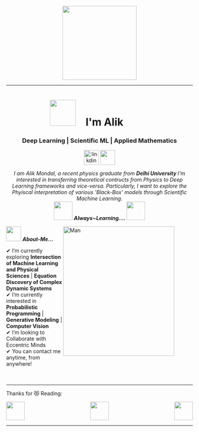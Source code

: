 <p align="center">
  <img src="https://c4.wallpaperflare.com/wallpaper/287/39/645/artificial-intelligence-ai-black-wallpaper-preview.jpg" height="200"/>
</p>
<hr>
<h1 align="center" style="padding-right: 70px"><img src="https://c.tenor.com/EbsMN6_dOvYAAAAM/quby-chan-hi.gif" height="70" style="padding-right: 20px;"> I'm Alik </h1>
<h3 align="center"> Deep Learning | Scientific ML | Applied Mathematics </h3>
<p align="center">
<a href="https://www.linkedin.com/in/alik-mondal-921a971aa/" target="blank"><img align="center" src="https://cliply.co/wp-content/uploads/2021/02/372102050_LINKEDIN_ICON_TRANSPARENT_1080.gif" alt="linkdin" height="40" width="40" /></a>
 <a href = "mailto: edualik801@gmail.com"><img align="center" src="https://d1muf25xaso8hp.cloudfront.net/https%3A%2F%2Fs3.amazonaws.com%2Fappforest_uf%2Ff1626355319613x484158047569452200%2FGmail_Small_Business.gif?w=&h=&auto=compress&dpr=1&fit=max" height="40" width="40" /></a>
</p>
</p>



<p align="center">
  <em>
    I am Alik Mondal, a recent physics graduate from <b> Delhi University </b>
    I'm interested in transferring theoretical contructs from Physics to Deep Learning frameworks and vice-versa. Particularly, I want to explore the Phyiscal 
    interpretation of various 'Black-Box' models through Scientific Machine Learning. 
  </em> 
  <br>
  <img src="https://onlinegiftools.com/images/examples-onlinegiftools/jump-hello-transparent.gif" width="50" /> <b><i>Always~Learning.... </i></b><img src="https://onlinegiftools.com/images/examples-onlinegiftools/jump-hello-transparent.gif" width="50"/>
</p>

<img align="right" width=300px alt="Man" src="https://media1.giphy.com/media/l3nWk9GdJ24B3OuY0/giphy-downsized.gif" height="350" width="200" style="padding-right: 50px;" />

<img src="https://acegif.com/wp-content/uploads/2020/11/am0ngsusxh-36.gif" width="40px" >&nbsp;***About-Me...***

✔ I’m currently exploring **Intersection of Machine Learning and Physical Sciences** | **Equation Discovery of Complex Dynamic Systems** <br>
✔ I’m currently interested in **Probabilistic Programming** | **Generative Modeling** | **Computer Vision**<br>
✔ I’m looking to Collaborate with Eccentric Minds<br>
✔ You can contact me anytime, from anywhere! <br><br><br>
 
<hr>

Thanks for 😻 Reading:

<div>
    <img src="https://pic.funnygifsbox.com/uploads/2019/09/funnygifsbox.com-2019-09-15-07-44-34-43.gif" style="width: 50px; height: 50px; float: left" />
    <img src="https://media2.giphy.com/media/zMBxHAnCevIXu/200w.gif" style="width: 50px; height: 50px; float: right;" />
    <img src="https://pic.funnygifsbox.com/uploads/2019/10/funnygifsbox.com-2019-10-01-12-43-31-62.gif" style="display:block; margin-left: auto; margin-right:auto; width:50px;" />
        
</div>

<hr>

